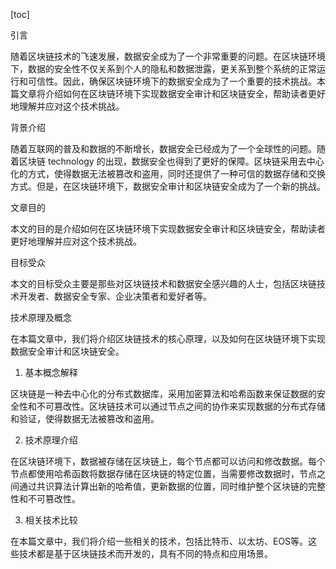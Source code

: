 
[toc]                    
                
                
引言

随着区块链技术的飞速发展，数据安全成为了一个非常重要的问题。在区块链环境下，数据的安全性不仅关系到个人的隐私和数据泄露，更关系到整个系统的正常运行和可信性。因此，确保区块链环境下的数据安全成为了一个重要的技术挑战。本篇文章将介绍如何在区块链环境下实现数据安全审计和区块链安全，帮助读者更好地理解并应对这个技术挑战。

背景介绍

随着互联网的普及和数据的不断增长，数据安全已经成为了一个全球性的问题。随着区块链 technology 的出现，数据安全也得到了更好的保障。区块链采用去中心化的方式，使得数据无法被篡改和盗用，同时还提供了一种可信的数据存储和交换方式。但是，在区块链环境下，数据安全审计和区块链安全成为了一个新的挑战。

文章目的

本文的目的是介绍如何在区块链环境下实现数据安全审计和区块链安全，帮助读者更好地理解并应对这个技术挑战。

目标受众

本文的目标受众主要是那些对区块链技术和数据安全感兴趣的人士，包括区块链技术开发者、数据安全专家、企业决策者和爱好者等。

技术原理及概念

在本篇文章中，我们将介绍区块链技术的核心原理，以及如何在区块链环境下实现数据安全审计和区块链安全。

1. 基本概念解释

区块链是一种去中心化的分布式数据库，采用加密算法和哈希函数来保证数据的安全性和不可篡改性。区块链技术可以通过节点之间的协作来实现数据的分布式存储和验证，使得数据无法被篡改和盗用。

2. 技术原理介绍

在区块链环境下，数据被存储在区块链上，每个节点都可以访问和修改数据。每个节点都使用哈希函数将数据存储在区块链的特定位置，当需要修改数据时，节点之间通过共识算法计算出新的哈希值，更新数据的位置，同时维护整个区块链的完整性和不可篡改性。

3. 相关技术比较

在本篇文章中，我们将介绍一些相关的技术，包括比特币、以太坊、EOS等。这些技术都是基于区块链技术而开发的，具有不同的特点和应用场景。

